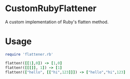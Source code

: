 # CustomRubyFlattener

A custom implementation of Ruby's flatten method.
<h1> Usage </h1>

```ruby
require 'flattener.rb'

flatten!([[1],0]) -> [1,0]
flatten!([[[]], 1]) -> [1] 
flatten!(["hello", [["hi",123]]]) -> ["hello","hi",123] 
```
